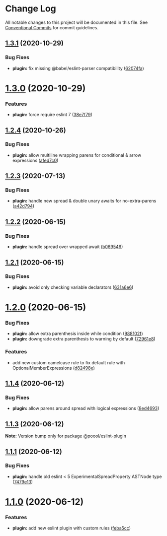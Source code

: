 # Change Log

All notable changes to this project will be documented in this file.
See [Conventional Commits](https://conventionalcommits.org) for commit guidelines.

## [1.3.1](https://github.com/p3ol/eslint-config/compare/v1.3.0...v1.3.1) (2020-10-29)


### Bug Fixes

* **plugin:** fix missing @babel/eslint-parser compatibility ([62074fa](https://github.com/p3ol/eslint-config/commit/62074fa395d8bb0541eb61a4e77e3963afa44e8c))





# [1.3.0](https://github.com/p3ol/eslint-config/compare/v1.2.5...v1.3.0) (2020-10-29)


### Features

* **plugin:** force require eslint 7 ([38e7f79](https://github.com/p3ol/eslint-config/commit/38e7f79046d07787f9eac5f2b3de8187a65a2855))





## [1.2.4](https://github.com/p3ol/eslint-config/compare/v1.2.3...v1.2.4) (2020-10-26)


### Bug Fixes

* **plugin:** allow multiline wrapping parens for conditional & arrow expressions ([afed7c0](https://github.com/p3ol/eslint-config/commit/afed7c09a4e64d73511202308948471f78f4ec69))





## [1.2.3](https://github.com/p3ol/eslint-config/compare/v1.2.2...v1.2.3) (2020-07-13)


### Bug Fixes

* **plugin:** handle new spread & double unary awaits for no-extra-parens ([a42d794](https://github.com/p3ol/eslint-config/commit/a42d79448257c3a670df203d611afdfc67b61973))





## [1.2.2](https://github.com/p3ol/eslint-config/compare/v1.2.1...v1.2.2) (2020-06-15)


### Bug Fixes

* **plugin:** handle spread over wrapped await ([b069546](https://github.com/p3ol/eslint-config/commit/b069546d32ba5b9e4a61d9f15a971d8bb91ed960))





## [1.2.1](https://github.com/p3ol/eslint-config/compare/v1.2.0...v1.2.1) (2020-06-15)


### Bug Fixes

* **plugin:** avoid only checking variable declarators ([631a6e6](https://github.com/p3ol/eslint-config/commit/631a6e6f9a2fdbb5403b88ed69011cdcdf8ddba9))





# [1.2.0](https://github.com/p3ol/eslint-config/compare/v1.1.5...v1.2.0) (2020-06-15)


### Bug Fixes

* **plugin:** allow extra parenthesis inside while condition ([988102f](https://github.com/p3ol/eslint-config/commit/988102fdacd2279cc758270dfd1436a695a51494))
* **plugin:** downgrade extra parenthesis to warning by default ([72961e8](https://github.com/p3ol/eslint-config/commit/72961e83931b0c773417c0c50c0a0784538708d7))


### Features

* add new custom camelcase rule to fix default rule with OptionalMemberExpressions ([d82498e](https://github.com/p3ol/eslint-config/commit/d82498eb8e587b19b026034cf7ae30eca027c188))





## [1.1.4](https://github.com/p3ol/eslint-config/compare/v1.1.3...v1.1.4) (2020-06-12)


### Bug Fixes

* **plugin:** allow parens around spread with logical expressions ([8ed4693](https://github.com/p3ol/eslint-config/commit/8ed46935646909ae49397eae560333f5f824b35a))





## [1.1.3](https://github.com/p3ol/eslint-config/compare/v1.1.2...v1.1.3) (2020-06-12)

**Note:** Version bump only for package @poool/eslint-plugin





## [1.1.1](https://github.com/p3ol/eslint-config/compare/v1.1.0...v1.1.1) (2020-06-12)


### Bug Fixes

* **plugin:** handle old eslint < 5 ExperimentalSpreadProperty ASTNode type ([7479e13](https://github.com/p3ol/eslint-config/commit/7479e13b672ead6cde0791dae4d2bd556d939877))





# [1.1.0](https://github.com/p3ol/eslint-config/compare/v1.0.3...v1.1.0) (2020-06-12)


### Features

* **plugin:** add new eslint plugin with custom rules ([feba5cc](https://github.com/p3ol/eslint-config/commit/feba5cc843a3aa036a8713e98ea724ace2b8dab2))
